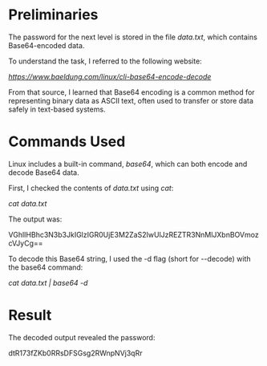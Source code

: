 # Preliminaries

The password for the next level is stored in the file *data.txt*, which contains Base64-encoded data.

To understand the task, I referred to the following website:

*https://www.baeldung.com/linux/cli-base64-encode-decode*

From that source, I learned that Base64 encoding is a common method for representing binary data as ASCII text, often used to transfer or store data safely in text-based systems.

# Commands Used

Linux includes a built-in command, *base64*, which can both encode and decode Base64 data.

First, I checked the contents of *data.txt* using *cat*:

*cat data.txt*

The output was:

VGhlIHBhc3N3b3JkIGlzIGR0UjE3M2ZaS2IwUlJzREZTR3NnMlJXbnBOVmozcVJyCg==

To decode this Base64 string, I used the -d flag (short for --decode) with the base64 command:

*cat data.txt | base64 -d*

# Result

The decoded output revealed the password:

dtR173fZKb0RRsDFSGsg2RWnpNVj3qRr


